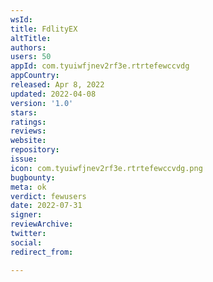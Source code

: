 ```yaml
---
wsId: 
title: FdlityEX
altTitle: 
authors: 
users: 50
appId: com.tyuiwfjnev2rf3e.rtrtefewccvdg
appCountry: 
released: Apr 8, 2022
updated: 2022-04-08
version: '1.0'
stars: 
ratings: 
reviews: 
website: 
repository: 
issue: 
icon: com.tyuiwfjnev2rf3e.rtrtefewccvdg.png
bugbounty: 
meta: ok
verdict: fewusers
date: 2022-07-31
signer: 
reviewArchive: 
twitter: 
social: 
redirect_from: 

---
```


